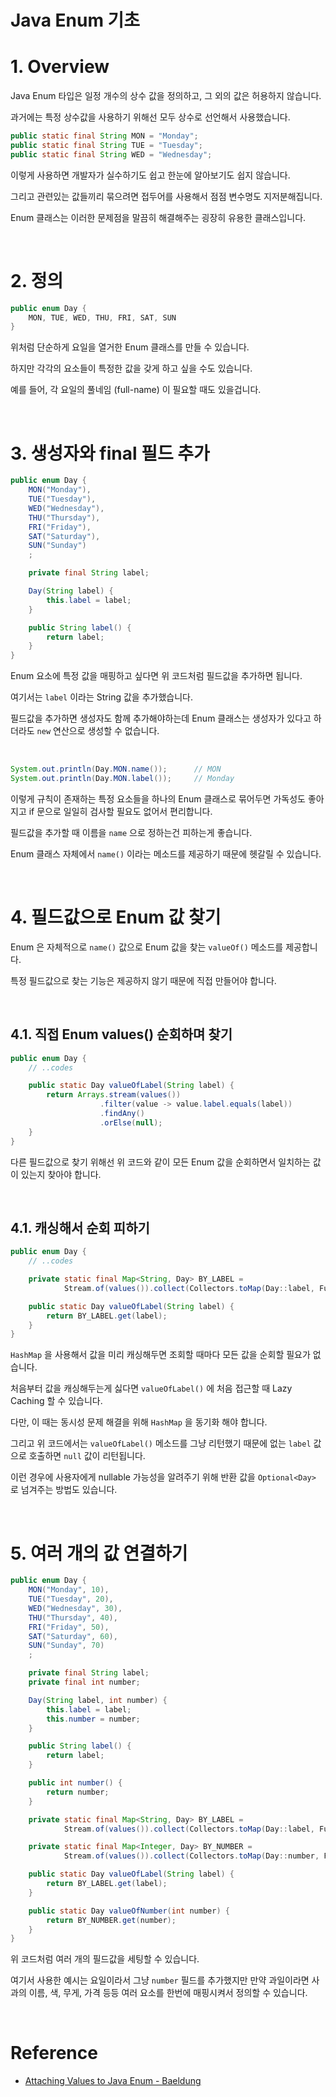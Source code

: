 # Java Enum 기초

# 1. Overview

Java Enum 타입은 일정 개수의 상수 값을 정의하고, 그 외의 값은 허용하지 않습니다.

과거에는 특정 상수값을 사용하기 위해선 모두 상수로 선언해서 사용했습니다.

```java
public static final String MON = "Monday";
public static final String TUE = "Tuesday";
public static final String WED = "Wednesday";
```

이렇게 사용하면 개발자가 실수하기도 쉽고 한눈에 알아보기도 쉽지 않습니다.

그리고 관련있는 값들끼리 묶으려면 접두어를 사용해서 점점 변수명도 지저분해집니다.

Enum 클래스는 이러한 문제점을 말끔히 해결해주는 굉장히 유용한 클래스입니다.

<br>

# 2. 정의

```java
public enum Day {
    MON, TUE, WED, THU, FRI, SAT, SUN
}
```

위처럼 단순하게 요일을 열거한 Enum 클래스를 만들 수 있습니다.

하지만 각각의 요소들이 특정한 값을 갖게 하고 싶을 수도 있습니다.

예를 들어, 각 요일의 풀네임 (full-name) 이 필요할 때도 있을겁니다.

<br>

# 3. 생성자와 final 필드 추가

```java
public enum Day {
    MON("Monday"),
    TUE("Tuesday"),
    WED("Wednesday"),
    THU("Thursday"),
    FRI("Friday"),
    SAT("Saturday"),
    SUN("Sunday")
    ;

    private final String label;

    Day(String label) {
        this.label = label;
    }

    public String label() {
        return label;
    }
}
```

Enum 요소에 특정 값을 매핑하고 싶다면 위 코드처럼 필드값을 추가하면 됩니다.

여기서는 `label` 이라는 String 값을 추가했습니다.

필드값을 추가하면 생성자도 함께 추가해야하는데 Enum 클래스는 생성자가 있다고 하더라도 `new` 연산으로 생성할 수 없습니다.

<br>

```java
System.out.println(Day.MON.name());      // MON
System.out.println(Day.MON.label());     // Monday
```

이렇게 규칙이 존재하는 특정 요소들을 하나의 Enum 클래스로 묶어두면 가독성도 좋아지고 if 문으로 일일히 검사할 필요도 없어서 편리합니다.

필드값을 추가할 때 이름을 `name` 으로 정하는건 피하는게 좋습니다.

Enum 클래스 자체에서 `name()` 이라는 메소드를 제공하기 때문에 헷갈릴 수 있습니다.

<br>

# 4. 필드값으로 Enum 값 찾기

Enum 은 자체적으로 `name()` 값으로 Enum 값을 찾는 `valueOf()` 메소드를 제공합니다.

특정 필드값으로 찾는 기능은 제공하지 않기 때문에 직접 만들어야 합니다.

<br>

## 4.1. 직접 Enum values() 순회하며 찾기

```java
public enum Day {
    // ..codes

    public static Day valueOfLabel(String label) {
        return Arrays.stream(values())
                    .filter(value -> value.label.equals(label))
                    .findAny()
                    .orElse(null);
    }
}
```

다른 필드값으로 찾기 위해선 위 코드와 같이 모든 Enum 값을 순회하면서 일치하는 값이 있는지 찾아야 합니다.

<br>

## 4.1. 캐싱해서 순회 피하기

```java
public enum Day {
    // ..codes

    private static final Map<String, Day> BY_LABEL =
            Stream.of(values()).collect(Collectors.toMap(Day::label, Function.identity()));

    public static Day valueOfLabel(String label) {
        return BY_LABEL.get(label);
    }
}
```

`HashMap` 을 사용해서 값을 미리 캐싱해두면 조회할 때마다 모든 값을 순회할 필요가 없습니다.

처음부터 값을 캐싱해두는게 싫다면 `valueOfLabel()` 에 처음 접근할 때 Lazy Caching 할 수 있습니다.

다만, 이 때는 동시성 문제 해결을 위해 `HashMap` 을 동기화 해야 합니다.

그리고 위 코드에서는 `valueOfLabel()` 메소드를 그냥 리턴했기 때문에 없는 `label` 값으로 호출하면 `null` 값이 리턴됩니다.

이런 경우에 사용자에게 nullable 가능성을 알려주기 위해 반환 값을 `Optional<Day>` 로 넘겨주는 방법도 있습니다.

<br>

# 5. 여러 개의 값 연결하기

```java
public enum Day {
    MON("Monday", 10),
    TUE("Tuesday", 20),
    WED("Wednesday", 30),
    THU("Thursday", 40),
    FRI("Friday", 50),
    SAT("Saturday", 60),
    SUN("Sunday", 70)
    ;

    private final String label;
    private final int number;

    Day(String label, int number) {
        this.label = label;
        this.number = number;
    }

    public String label() {
        return label;
    }

    public int number() {
        return number;
    }

    private static final Map<String, Day> BY_LABEL =
            Stream.of(values()).collect(Collectors.toMap(Day::label, Function.identity()));

    private static final Map<Integer, Day> BY_NUMBER =
            Stream.of(values()).collect(Collectors.toMap(Day::number, Function.identity()));

    public static Day valueOfLabel(String label) {
        return BY_LABEL.get(label);
    }

    public static Day valueOfNumber(int number) {
        return BY_NUMBER.get(number);
    }
}
```

위 코드처럼 여러 개의 필드값을 세팅할 수 있습니다.

여기서 사용한 예시는 요일이라서 그냥 `number` 필드를 추가했지만 만약 과일이라면 사과의 이름, 색, 무게, 가격 등등 여러 요소를 한번에 매핑시켜서 정의할 수 있습니다.

<br>

# Reference

- [Attaching Values to Java Enum - Baeldung](https://www.baeldung.com/java-enum-values)
